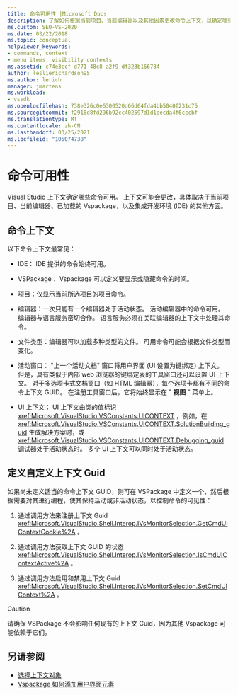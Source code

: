 ```yaml
---
title: 命令可用性 |Microsoft Docs
description: 了解如何根据当前项目、当前编辑器以及其他因素更改命令上下文，以确定哪些命令可用于 Visual Studio。
ms.custom: SEO-VS-2020
ms.date: 03/22/2018
ms.topic: conceptual
helpviewer_keywords:
- commands, context
- menu items, visibility contexts
ms.assetid: c74e3ccf-d771-48c8-a2f9-df323b166784
author: leslierichardson95
ms.author: lerich
manager: jmartens
ms.workload:
- vssdk
ms.openlocfilehash: 738e326c0e6300520d66d64fda4bb5040f231c75
ms.sourcegitcommit: f2916d8fd296b92cc402597d1d1eecda4f6cccbf
ms.translationtype: MT
ms.contentlocale: zh-CN
ms.lasthandoff: 03/25/2021
ms.locfileid: "105074738"
---
```

# <a name="command-availability"></a>命令可用性

Visual Studio 上下文确定哪些命令可用。 上下文可能会更改，具体取决于当前项目、当前编辑器、已加载的 Vspackage，以及集成开发环境 (IDE) 的其他方面。

## <a name="command-contexts"></a>命令上下文

以下命令上下文最常见：

- IDE： IDE 提供的命令始终可用。

- VSPackage： Vspackage 可以定义要显示或隐藏命令的时间。

- 项目：仅显示当前所选项目的项目命令。

- 编辑器：一次只能有一个编辑器处于活动状态。 活动编辑器中的命令可用。 编辑器与语言服务密切合作。 语言服务必须在关联编辑器的上下文中处理其命令。

- 文件类型：编辑器可以加载多种类型的文件。 可用命令可能会根据文件类型而变化。

- 活动窗口： "上一个活动文档" 窗口将用户界面 (UI 设置为键绑定) 上下文。 但是，具有类似于内部 web 浏览器的键绑定表的工具窗口还可以设置 UI 上下文。 对于多选项卡式文档窗口（如 HTML 编辑器），每个选项卡都有不同的命令上下文 GUID。 在注册工具窗口后，它将始终显示在 " **视图** " 菜单上。

- UI 上下文： UI 上下文由类的值标识 <xref:Microsoft.VisualStudio.VSConstants.UICONTEXT> ，例如，在 <xref:Microsoft.VisualStudio.VSConstants.UICONTEXT.SolutionBuilding_guid> 生成解决方案时，或 <xref:Microsoft.VisualStudio.VSConstants.UICONTEXT.Debugging_guid> 调试器处于活动状态时。 多个 UI 上下文可以同时处于活动状态。

## <a name="define-custom-context-guids"></a>定义自定义上下文 Guid

如果尚未定义适当的命令上下文 GUID，则可在 VSPackage 中定义一个，然后根据需要对其进行编程，使其保持活动或非活动状态，以控制命令的可见性：

1. 通过调用方法来注册上下文 Guid <xref:Microsoft.VisualStudio.Shell.Interop.IVsMonitorSelection.GetCmdUIContextCookie%2A> 。

2. 通过调用方法获取上下文 GUID 的状态 <xref:Microsoft.VisualStudio.Shell.Interop.IVsMonitorSelection.IsCmdUIContextActive%2A> 。

3. 通过调用方法启用和禁用上下文 Guid <xref:Microsoft.VisualStudio.Shell.Interop.IVsMonitorSelection.SetCmdUIContext%2A> 。

> [!CAUTION]
> 请确保 VSPackage 不会影响任何现有的上下文 Guid，因为其他 Vspackage 可能依赖于它们。

## <a name="see-also"></a>另请参阅

- [选择上下文对象](../../extensibility/internals/selection-context-objects.md)
- [Vspackage 如何添加用户界面元素](../../extensibility/internals/how-vspackages-add-user-interface-elements.md)
